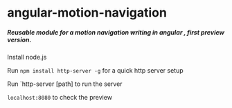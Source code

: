 # angular-motion-navigation

##### Reusable module for a motion navigation writing in angular , first preview version.

Install node.js

Run `npm install http-server -g` for a quick http server setup

Run `http-server [path] to run the server

`localhost:8080` to check the preview

